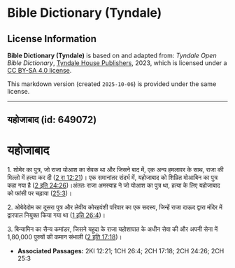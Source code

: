 # Bible Dictionary (Tyndale)

## License Information

**Bible Dictionary (Tyndale)** is based on and adapted from: _Tyndale Open Bible Dictionary_, [Tyndale House Publishers](https://tyndaleopenresources.com/), 2023, which is licensed under a [CC BY-SA 4.0 license](https://creativecommons.org/licenses/by-sa/4.0/legalcode.en).

This markdown version (created `2025-10-06`) is provided under the same license.



--------------------------------

## यहोजाबाद (id: 649072)

यहोजाबाद
========

1\. शोमेर का पुत्र, जो राजा योआश का सेवक था और जिसने बाद में, एक अन्य हमलावर के साथ, राजा की मिल्लो में हत्या कर दी ([2 रा 12:21](https://ref.ly/2Kgs12:21))। एक समानांतर संदर्भ में, यहोजाबाद को शिम्रित मोआबिन का पुत्र कहा गया है ([2 इति 24:26](https://ref.ly/2Chr24:26))।अंततः राजा अमस्याह ने जो योआश का पुत्र था, हत्या के लिए यहोजाबाद को फांसी पर चढ़ाया ([25:3](https://ref.ly/2Chr25:3))।

2\. ओबेदेदोम का दूसरा पुत्र और लेवीय कोरहवंशी परिवार का एक सदस्य, जिन्हें राजा दाऊद द्वारा मंदिर में द्वारपाल नियुक्त किया गया था ([1 इति 26:4](https://ref.ly/1Chr26:4))।

3\. बिन्यामिन का सैन्य कमांडर, जिसने यहूदा के राजा यहोशापात के अधीन सेवा की और अपनी सेना में 1,80,000 पुरुषों की कमान संभाली ([2 इति 17:18](https://ref.ly/2Chr17:18))।

* **Associated Passages:** 2KI 12:21; 1CH 26:4; 2CH 17:18; 2CH 24:26; 2CH 25:3

